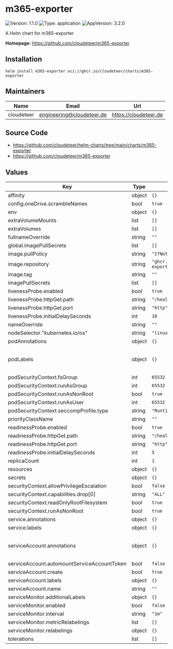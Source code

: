 # m365-exporter

![Version: 1.1.0](https://img.shields.io/badge/Version-1.1.0-informational?style=flat-square) ![Type: application](https://img.shields.io/badge/Type-application-informational?style=flat-square) ![AppVersion: 3.2.0](https://img.shields.io/badge/AppVersion-3.2.0-informational?style=flat-square)

A Helm chart for m365-exporter

**Homepage:** <https://github.com/cloudeteer/m365-exporter>

## Installation

```shell
helm install m365-exporter oci://ghcr.io/cloudeteer/charts/m365-exporter
```

## Maintainers

| Name | Email | Url |
| ---- | ------ | --- |
| cloudeteer | <engineering@cloudeteer.de> | <https://cloudeteer.de> |

## Source Code

* <https://github.com/cloudeteer/helm-charts/tree/main/charts/m365-exporter>
* <https://github.com/cloudeteer/m365-exporter>

## Values

| Key | Type | Default | Description |
|-----|------|---------|-------------|
| affinity | object | `{}` |  |
| config.oneDrive.scrambleNames | bool | `true` |  |
| env | object | `{}` |  |
| extraVolumeMounts | list | `[]` |  |
| extraVolumes | list | `[]` |  |
| fullnameOverride | string | `""` |  |
| global.imagePullSecrets | list | `[]` |  |
| image.pullPolicy | string | `"IfNotPresent"` |  |
| image.repository | string | `"ghcr.io/cloudeteer/m365-exporter"` |  |
| image.tag | string | `""` |  |
| imagePullSecrets | list | `[]` |  |
| livenessProbe.enabled | bool | `true` |  |
| livenessProbe.httpGet.path | string | `"/health"` |  |
| livenessProbe.httpGet.port | string | `"http"` |  |
| livenessProbe.initialDelaySeconds | int | `10` |  |
| nameOverride | string | `""` |  |
| nodeSelector."kubernetes.io/os" | string | `"linux"` |  |
| podAnnotations | object | `{}` |  |
| podLabels | object | `{}` | required for Azure workload identity: azure.workload.identity/use: "true" |
| podSecurityContext.fsGroup | int | `65532` |  |
| podSecurityContext.runAsGroup | int | `65532` |  |
| podSecurityContext.runAsNonRoot | bool | `true` |  |
| podSecurityContext.runAsUser | int | `65532` |  |
| podSecurityContext.seccompProfile.type | string | `"RuntimeDefault"` |  |
| priorityClassName | string | `""` |  |
| readinessProbe.enabled | bool | `true` |  |
| readinessProbe.httpGet.path | string | `"/health"` |  |
| readinessProbe.httpGet.port | string | `"http"` |  |
| readinessProbe.initialDelaySeconds | int | `5` |  |
| replicaCount | int | `1` |  |
| resources | object | `{}` |  |
| secrets | object | `{}` |  |
| securityContext.allowPrivilegeEscalation | bool | `false` |  |
| securityContext.capabilities.drop[0] | string | `"ALL"` |  |
| securityContext.readOnlyRootFilesystem | bool | `true` |  |
| securityContext.runAsNonRoot | bool | `true` |  |
| service.annotations | object | `{}` |  |
| service.labels | object | `{}` |  |
| serviceAccount.annotations | object | `{}` | required for Azure workload identity: azure.workload.identity/client-id: "" |
| serviceAccount.automountServiceAccountToken | bool | `false` |  |
| serviceAccount.create | bool | `true` |  |
| serviceAccount.labels | object | `{}` |  |
| serviceAccount.name | string | `""` |  |
| serviceMonitor.additionalLabels | object | `{}` |  |
| serviceMonitor.enabled | bool | `false` |  |
| serviceMonitor.interval | string | `"1m"` |  |
| serviceMonitor.metricRelabelings | list | `[]` |  |
| serviceMonitor.relabelings | object | `{}` |  |
| tolerations | list | `[]` |  |
